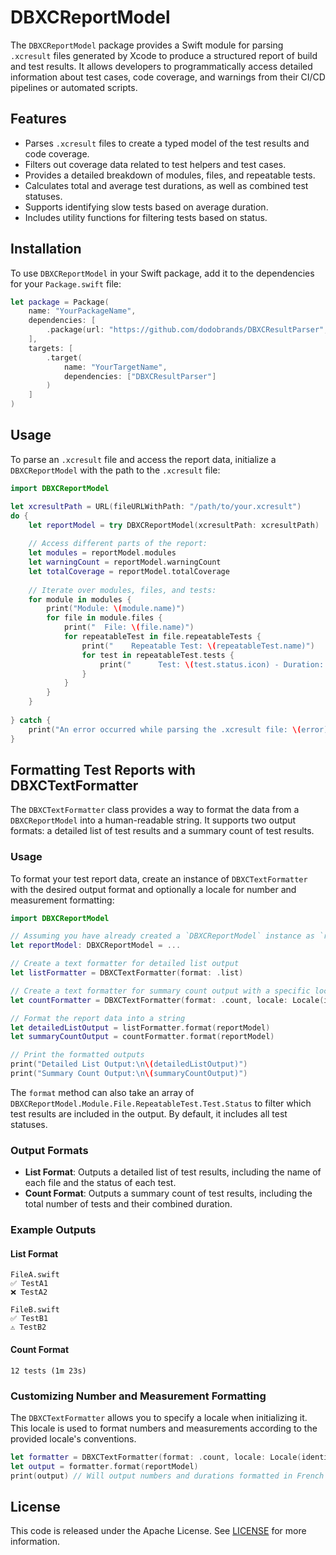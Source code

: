 # DBXCReportModel

The `DBXCReportModel` package provides a Swift module for parsing `.xcresult` files generated by Xcode to produce a structured report of build and test results. It allows developers to programmatically access detailed information about test cases, code coverage, and warnings from their CI/CD pipelines or automated scripts.

## Features

- Parses `.xcresult` files to create a typed model of the test results and code coverage.
- Filters out coverage data related to test helpers and test cases.
- Provides a detailed breakdown of modules, files, and repeatable tests.
- Calculates total and average test durations, as well as combined test statuses.
- Supports identifying slow tests based on average duration.
- Includes utility functions for filtering tests based on status.

## Installation

To use `DBXCReportModel` in your Swift package, add it to the dependencies for your `Package.swift` file:

```swift
let package = Package(
    name: "YourPackageName",
    dependencies: [
        .package(url: "https://github.com/dodobrands/DBXCResultParser", from: "1.0.0")
    ],
    targets: [
        .target(
            name: "YourTargetName",
            dependencies: ["DBXCResultParser"]
        )
    ]
)
```

## Usage

To parse an `.xcresult` file and access the report data, initialize a `DBXCReportModel` with the path to the `.xcresult` file:

```swift
import DBXCReportModel

let xcresultPath = URL(fileURLWithPath: "/path/to/your.xcresult")
do {
    let reportModel = try DBXCReportModel(xcresultPath: xcresultPath)
    
    // Access different parts of the report:
    let modules = reportModel.modules
    let warningCount = reportModel.warningCount
    let totalCoverage = reportModel.totalCoverage
    
    // Iterate over modules, files, and tests:
    for module in modules {
        print("Module: \(module.name)")
        for file in module.files {
            print("  File: \(file.name)")
            for repeatableTest in file.repeatableTests {
                print("    Repeatable Test: \(repeatableTest.name)")
                for test in repeatableTest.tests {
                    print("      Test: \(test.status.icon) - Duration: \(test.duration)")
                }
            }
        }
    }
    
} catch {
    print("An error occurred while parsing the .xcresult file: \(error)")
}
```

## Formatting Test Reports with DBXCTextFormatter

The `DBXCTextFormatter` class provides a way to format the data from a `DBXCReportModel` into a human-readable string. It supports two output formats: a detailed list of test results and a summary count of test results.

### Usage

To format your test report data, create an instance of `DBXCTextFormatter` with the desired output format and optionally a locale for number and measurement formatting:

```swift
import DBXCReportModel

// Assuming you have already created a `DBXCReportModel` instance as `reportModel`
let reportModel: DBXCReportModel = ...

// Create a text formatter for detailed list output
let listFormatter = DBXCTextFormatter(format: .list)

// Create a text formatter for summary count output with a specific locale
let countFormatter = DBXCTextFormatter(format: .count, locale: Locale(identifier: "en_US"))

// Format the report data into a string
let detailedListOutput = listFormatter.format(reportModel)
let summaryCountOutput = countFormatter.format(reportModel)

// Print the formatted outputs
print("Detailed List Output:\n\(detailedListOutput)")
print("Summary Count Output:\n\(summaryCountOutput)")
```

The `format` method can also take an array of `DBXCReportModel.Module.File.RepeatableTest.Test.Status` to filter which test results are included in the output. By default, it includes all test statuses.

### Output Formats

- **List Format**: Outputs a detailed list of test results, including the name of each file and the status of each test.
- **Count Format**: Outputs a summary count of test results, including the total number of tests and their combined duration.

### Example Outputs

#### List Format
```
FileA.swift
✅ TestA1
❌ TestA2

FileB.swift
✅ TestB1
⚠️ TestB2
```

#### Count Format
```
12 tests (1m 23s)
```

### Customizing Number and Measurement Formatting

The `DBXCTextFormatter` allows you to specify a locale when initializing it. This locale is used to format numbers and measurements according to the provided locale's conventions.

```swift
let formatter = DBXCTextFormatter(format: .count, locale: Locale(identifier: "fr_FR"))
let output = formatter.format(reportModel)
print(output) // Will output numbers and durations formatted in French
```

## License

This code is released under the Apache License. See [LICENSE](LICENSE) for more information.